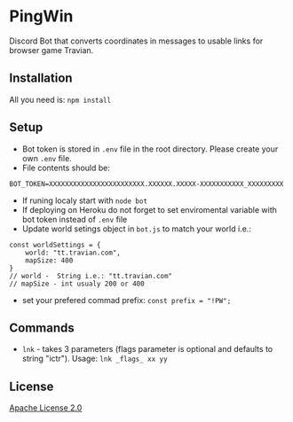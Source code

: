 # PingWin
Discord Bot that converts coordinates in messages to usable links for browser game Travian.

## Installation

All you need is: `npm install`

## Setup

- Bot token is stored in `.env` file in the root directory. Please create your own `.env` file.
- File contents should be:
```
BOT_TOKEN=XXXXXXXXXXXXXXXXXXXXXXXX.XXXXXX.XXXXX-XXXXXXXXXXX_XXXXXXXXX
```
- If runing localy start with `node bot`
- If deploying on Heroku do not forget to set enviromental variable with bot token instead of `.env` file
- Update world setings object in `bot.js` to match your world i.e.:
```
const worldSettings = {
    world: "tt.travian.com",
    mapSize: 400
}
// world -  String i.e.: "tt.travian.com"
// mapSize - int usualy 200 or 400
```
- set your prefered commad prefix: `const prefix = "!PW";`

## Commands

- `lnk` - takes 3 parameters (flags parameter is optional and defaults to string "ictr"). Usage: `lnk _flags_ xx yy` 

## License

[Apache License 2.0](/LICENSE)
